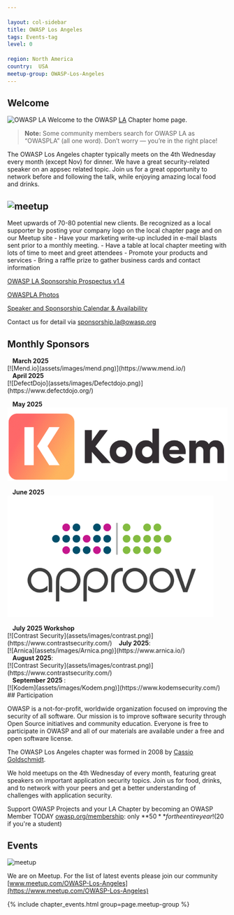 ```yaml
---

layout: col-sidebar
title: OWASP Los Angeles
tags: Events-tag
level: 0

region: North America
country:  USA
meetup-group: OWASP-Los-Angeles
---
```

## Welcome
![OWASP LA](assets/images/SunsetOWASPLA2020banner1000x200.jpg)
Welcome to the OWASP
[LA](https://en.wikipedia.org/wiki/Los_Angeles) Chapter home page.

> **Note:** Some community members search for OWASP LA as “OWASPLA” (all one word). Don’t worry — you’re in the right place!

<!-- Including "owaspla" here helps search engines recognize it as an alternate spelling of OWASP LA -->

The OWASP Los Angeles chapter typically meets on the 4th Wednesday every month (except Nov) for dinner. We have a great security-related speaker on an appsec related topic. Join us for a great opportunity to network before and following the talk, while enjoying amazing local food and drinks.

## ![meetup](assets/images/BecomeASponsor-241x75.png)

Meet upwards of 70-80 potential new clients. Be recognized as a local supporter by posting your company logo on the local chapter page and on our Meetup site - Have your marketing write-up included in e-mail blasts sent prior to a monthly meeting. - Have a table at local chapter meeting with lots of time to meet and greet attendees - Promote your products and services - Bring a raffle prize to gather business cards and contact information


[OWASP LA Sponsorship Prospectus v1.4](assets/OWASP-LA-Sponsorship-Prospectus-v1.4-2025.pdf)

[OWASPLA Photos](assets/OWASPLA_prez_2025_photos.pdf)

[Speaker and Sponsorship Calendar & Availability](https://docs.google.com/spreadsheets/d/e/2PACX-1vS8IYQkXRLIihDegB7-WHpU4F5mDWqDH8jCWcOEg7Sugb1J9uiXBS0o0Ny4j8_KDwbx6nBaCsNGZbak/pub?gid=1956382240&single=true&output=pdf)

Contact us for detail via [sponsorship.la@owasp.org](mailto:sponsorship.la@owasp.org)

<h2>Monthly Sponsors</h2>
<tr>
  <td>
<!-- 2025 Mar -->
&nbsp;&nbsp; <strong>March 2025</strong> <br>
[![Mend.io](assets/images/mend.png)](https://www.mend.io/)  
<br>
  </td>
<!-- 2025 Apr -->
&nbsp;&nbsp; <strong>April 2025</strong> <br>
[![DefectDojo](assets/images/Defectdojo.png)](https://www.defectdojo.org/)  
<br>

<!-- 2025 May -->
&nbsp;&nbsp; <strong>May 2025 </strong> <br>
[![Kodem](assets/images/Kodem.png)](https://www.kodemsecurity.com/)
<br>

<!-- 2025 Jun -->
&nbsp;&nbsp; <strong>June 2025</strong> <br>
[![Approov](assets/images/Approov.png)](https://approov.io/)
<br>

<td>
  <!-- 2025 Jul -->
&nbsp;&nbsp; <strong>July 2025 Workshop</strong> <br>
[![Contrast Security](assets/images/contrast.png)](https://www.contrastsecurity.com/)
</td>


<td>&nbsp;&nbsp; <strong>July 2025</strong>:<br>
 [![Arnica](assets/images/Arnica.png)](https://www.arnica.io/) 
<br>
</td>

  <td>
<!-- 2025 Aug -->
&nbsp;&nbsp; <strong>August 2025</strong>:<br>
[![Contrast Security](assets/images/contrast.png)](https://www.contrastsecurity.com/)
<br>
  </td>
   <td>
<!-- 2025 Sep -->
&nbsp;&nbsp; <strong>September 2025 </strong>:<br>
[![Kodem](assets/images/Kodem.png)](https://www.kodemsecurity.com/)  
<br>
   </td>
</tr>
## Participation

OWASP is a not-for-profit, worldwide organization focused on improving the security of all software. Our mission is to improve software security through Open Source initiatives and community education. Everyone is free to participate in OWASP and all of our materials are available under a free and open software license.

The OWASP Los Angeles chapter was formed in 2008 by [Cassio Goldschmidt](https://linkedin.com/in/cassiogoldschmidt).

We hold meetups on the 4th Wednesday of every month, featuring great speakers on important application security topics. Join us for food, drinks, and to network with your peers and get a better understanding of challenges with application security.

Support OWASP Projects and your LA Chapter by becoming an OWASP Member TODAY [owasp.org/membership](https://owasp.org/membership): only **$50** for the entire year! ($20 if you're a student)

## Events
![meetup](assets/images/meetup-logo-160x65.png)

We are on Meetup. For the list of latest events please join our community [www.meetup.com/OWASP-Los-Angeles](https://www.meetup.com/OWASP-Los-Angeles)

{% include chapter_events.html group=page.meetup-group %}






